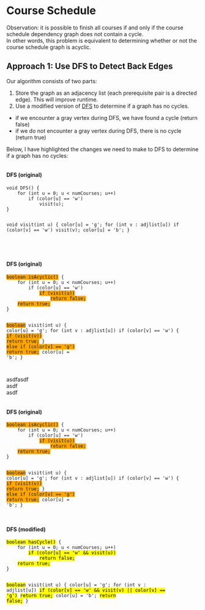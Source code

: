 # Course Schedule 

Observation: it is possible to finish all courses if and only if the course schedule dependency graph does not contain a cycle.  
In other words, this problem is equivalent to determining whether or not the course schedule graph is acyclic.

## Approach 1: Use DFS to Detect Back Edges
Our algorithm consists of two parts:
1. Store the graph as an adjacency list (each prerequisite pair is a directed edge). This will improve runtime.
2. Use a modified version of [DFS]() to determine if a graph has no cycles.
  - if we encounter a gray vertex during DFS, we have found a cycle (return false)
  - if we do not encounter a gray vertex during DFS, there is no cycle (return true)

Below, I have highlighted the changes we need to make to DFS to determine if a graph has no cycles:

<div style="display:inline-block; text-align:left">
<h4>DFS (original)</h4>
<pre><code>void DFS() {
    for (int u = 0; u < numCourses; u++)
        if (color[u] == 'w')
            visit(u);
}

void visit(int u) {
    color[u] = 'g';
    for (int v : adjlist[u])
        if (color[v] == 'w')
            visit(v);
    color[u] = 'b';
}


</code></pre>
</div>

<div style="display:inline-block; text-align:left">
<h4>DFS (original)</h4>
<pre><code><span style="background-color:orange">boolean isAcyclic()</span> {
    for (int u = 0; u < numCourses; u++)
        if (color[u] == 'w')
            <span style="background-color:orange">if (visit(u))</span>
                <span style="background-color:orange">return false;</span>
    <span style="background-color:orange">return true;</span>
}

<span style="background-color:orange">boolean</span> visit(int u) {
    color[u] = 'g';
    for (int v : adjlist[u])
        if (color[v] == 'w') {
            <span style="background-color:orange">if (visit(v))</span>
                <span style="background-color:orange">return true;</span>
        }
        <span style="background-color:orange">else if (color[v] == 'g')</span>
            <span style="background-color:orange">return true;</span>
    color[u] = 'b';
}</code></pre>
</div>

asdfasdf  
asdf  
asdf

<div style="display:inline-block; text-align:left">
<h4>DFS (original)</h4>
<pre><code><span style="background-color:orange">boolean isAcyclic()</span> {
    for (int u = 0; u < numCourses; u++)
        if (color[u] == 'w')
            <span style="background-color:orange">if (visit(u))</span>
                <span style="background-color:orange">return false;</span>
    <span style="background-color:orange">return true;</span>
}

<span style="background-color:orange">boolean</span> visit(int u) {
    color[u] = 'g';
    for (int v : adjlist[u])
        if (color[v] == 'w') {
            <span style="background-color:orange">if (visit(v))</span>
                <span style="background-color:orange">return true;</span>
        }
        <span style="background-color:orange">else if (color[v] == 'g')</span>
            <span style="background-color:orange">return true;</span>
    color[u] = 'b';
}</code></pre>
</div>

<div style="display:inline-block; text-align:left">
<h4>DFS (modified)</h4>
<pre><code><mark>boolean hasCycle()</mark> {
    for (int u = 0; u < numCourses; u++)
        <mark>if (color[u] == 'w' && visit(u))</mark>
            <mark>return false;</mark>
    <mark>return true;</mark>
}

<mark>boolean</mark> visit(int u) {
    color[u] = 'g';
    for (int v : adjlist[u])
        <mark>if (color[v] == 'w' && visit(v) || color[v] == 'g')</mark>
            <mark>return true;</mark>
    color[u] = 'b';
    <mark>return false;</mark>
}</code></pre>
</div>

